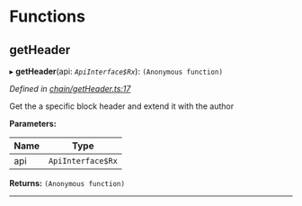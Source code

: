 

# Functions

<a id="getheader"></a>

##  getHeader

▸ **getHeader**(api: *`ApiInterface$Rx`*): `(Anonymous function)`

*Defined in [chain/getHeader.ts:17](https://github.com/polkadot-js/api/blob/52718d7/packages/api-derive/src/chain/getHeader.ts#L17)*

Get the a specific block header and extend it with the author

**Parameters:**

| Name | Type |
| ------ | ------ |
| api | `ApiInterface$Rx` |

**Returns:** `(Anonymous function)`

___

